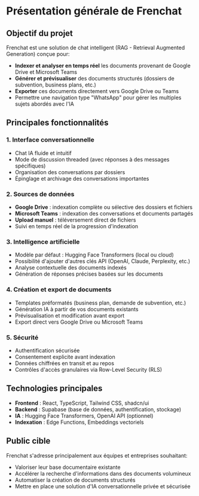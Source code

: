 
# Présentation générale de Frenchat

## Objectif du projet

Frenchat est une solution de chat intelligent (RAG - Retrieval Augmented Generation) conçue pour:

- **Indexer et analyser en temps réel** les documents provenant de Google Drive et Microsoft Teams
- **Générer et prévisualiser** des documents structurés (dossiers de subvention, business plans, etc.)
- **Exporter** ces documents directement vers Google Drive ou Teams
- Permettre une navigation type "WhatsApp" pour gérer les multiples sujets abordés avec l'IA

## Principales fonctionnalités

### 1. Interface conversationnelle

- Chat IA fluide et intuitif
- Mode de discussion threaded (avec réponses à des messages spécifiques)
- Organisation des conversations par dossiers
- Épinglage et archivage des conversations importantes

### 2. Sources de données

- **Google Drive** : indexation complète ou sélective des dossiers et fichiers
- **Microsoft Teams** : indexation des conversations et documents partagés
- **Upload manuel** : téléversement direct de fichiers
- Suivi en temps réel de la progression d'indexation

### 3. Intelligence artificielle

- Modèle par défaut : Hugging Face Transformers (local ou cloud)
- Possibilité d'ajouter d'autres clés API (OpenAI, Claude, Perplexity, etc.)
- Analyse contextuelle des documents indexés
- Génération de réponses précises basées sur les documents

### 4. Création et export de documents

- Templates préformatés (business plan, demande de subvention, etc.)
- Génération IA à partir de vos documents existants
- Prévisualisation et modification avant export
- Export direct vers Google Drive ou Microsoft Teams

### 5. Sécurité

- Authentification sécurisée
- Consentement explicite avant indexation
- Données chiffrées en transit et au repos
- Contrôles d'accès granulaires via Row-Level Security (RLS)

## Technologies principales

- **Frontend** : React, TypeScript, Tailwind CSS, shadcn/ui
- **Backend** : Supabase (base de données, authentification, stockage)
- **IA** : Hugging Face Transformers, OpenAI API (optionnel)
- **Indexation** : Edge Functions, Embeddings vectoriels

## Public cible

Frenchat s'adresse principalement aux équipes et entreprises souhaitant:

- Valoriser leur base documentaire existante
- Accélérer la recherche d'informations dans des documents volumineux
- Automatiser la création de documents structurés
- Mettre en place une solution d'IA conversationnelle privée et sécurisée
